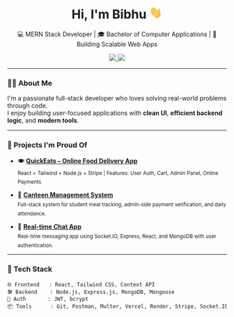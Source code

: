 <h1 align="center">
  Hi, I'm Bibhu <img src="https://raw.githubusercontent.com/ABSphreak/ABSphreak/master/gifs/Hi.gif" width="30px">
</h1>

<p align="center">
  💻 MERN Stack Developer | 🎓 Bachelor of Computer Applications | 🚀 Building Scalable Web Apps
</p>

<p align="center">
  <a href="https://linkedin.com/in/bibhu-ranjan-mohanty" target="_blank">
    <img src="https://img.shields.io/badge/LinkedIn-Bibhu%20Ranjan%20Mohanty-blue?style=for-the-badge&logo=linkedin" />
  </a>
  <a href="https://github.com/bibhu-git" target="_blank">
    <img src="https://img.shields.io/badge/GitHub-bibhu--git-black?style=for-the-badge&logo=github" />
  </a>
</p>

---

### 👨‍💻 About Me

I'm a passionate full-stack developer who loves solving real-world problems through code.  
I enjoy building user-focused applications with **clean UI**, **efficient backend logic**, and **modern tools**.

---

### 🚀 Projects I'm Proud Of

- 🍽️ [**QuickEats – Online Food Delivery App**](https://github.com/bibhu-git/quickEats)  
  <sub>React + Tailwind + Node.js + Stripe | Features: User Auth, Cart, Admin Panel, Online Payments</sub>

- 🏫 [**Canteen Management System**](https://github.com/bibhu-git/canteen-frontend)  
  <sub>Full-stack system for student meal tracking, admin-side payment verification, and daily attendance.</sub>

- 💬 [**Real-time Chat App**](https://github.com/bibhu-git/realtime-chat-app)  
  <sub>Real-time messaging app using Socket.IO, Express, React, and MongoDB with user authentication.</sub>

---

### 💼 Tech Stack

```bash
🌐 Frontend   : React, Tailwind CSS, Context API  
🛠️ Backend    : Node.js, Express.js, MongoDB, Mongoose  
🔐 Auth       : JWT, bcrypt  
📦 Tools      : Git, Postman, Multer, Vercel, Render, Stripe, Socket.IO
